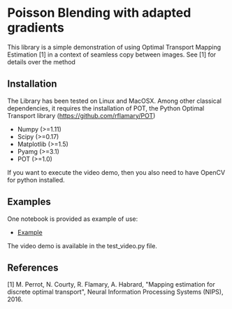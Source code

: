 # Poisson Blending with adapted gradients

This library is a simple demonstration of using Optimal Transport Mapping Estimation [1]
in a context of seamless copy between images. See [1] for details over the method

## Installation

The Library has been tested on Linux and MacOSX. Among other classical dependencies, it requires the installation of POT, the Python Optimal Transport library (https://github.com/rflamary/POT)

- Numpy (>=1.11)
- Scipy (>=0.17)
- Matplotlib (>=1.5)
- Pyamg (>=3.1)
- POT (>=1.0)

If you want to execute the video demo, then you also need to have OpenCV for python installed.



## Examples

One notebook is provided as example of use:

* [Example](https://github.com/ncourty/PoissonGradient/blob/master/test.ipynb)

The video demo is available in the test_video.py file.




## References


[1] M. Perrot, N. Courty, R. Flamary, A. Habrard, "Mapping estimation for discrete optimal transport", Neural Information Processing Systems (NIPS), 2016.
